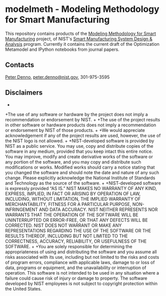 # modelmeth - Modeling Methodology for Smart Manufacturing

This repository contains products of the [Modeling Methodology for Smart Manufacturing](http://www.nist.gov/el/msid/syseng/mm.cfm) project, of NIST's [Smart Manufacturing System Design & Analysis](http://www.nist.gov/el/msid/syseng/smsda.cfm) program. Currently it contains the current draft of the Optimization Metamodel and IPython notebooks from journal papers.


## Contacts
[Peter Denno](http://www.nist.gov/el/msid/syseng/mm.cfm), peter.denno@nist.gov, 301-975-3595

## Disclaimers
+
+The use of any software or hardware by the project does not imply a recommendation or endorsement by NIST.
+
+The use of the project results in other software or hardware products does not imply a recommendation or endorsement by NIST of those products.
+
+We would appreciate acknowledgement if any of the project results are used, however, the use of the NIST logo is not allowed.
+
+NIST-developed software is provided by NIST as a public service. You may use, copy and distribute copies of the software in any medium, provided that you keep intact this entire notice. You may improve, modify and create derivative works of the software or any portion of the software, and you may copy and distribute such modifications or works. Modified works should carry a notice stating that you changed the software and should note the date and nature of any such change. Please explicitly acknowledge the National Institute of Standards and Technology as the source of the software.
+
+NIST-developed software is expressly provided “AS IS.” NIST MAKES NO WARRANTY OF ANY KIND, EXPRESS, IMPLIED, IN FACT OR ARISING BY OPERATION OF LAW, INCLUDING, WITHOUT LIMITATION, THE IMPLIED WARRANTY OF MERCHANTABILITY, FITNESS FOR A PARTICULAR PURPOSE, NON-INFRINGEMENT AND DATA ACCURACY. NIST NEITHER REPRESENTS NOR WARRANTS THAT THE OPERATION OF THE SOFTWARE WILL BE UNINTERRUPTED OR ERROR-FREE, OR THAT ANY DEFECTS WILL BE CORRECTED. NIST DOES NOT WARRANT OR MAKE ANY REPRESENTATIONS REGARDING THE USE OF THE SOFTWARE OR THE RESULTS THEREOF, INCLUDING BUT NOT LIMITED TO THE CORRECTNESS, ACCURACY, RELIABILITY, OR USEFULNESS OF THE SOFTWARE.
+
+You are solely responsible for determining the appropriateness of using and distributing the software and you assume all risks associated with its use, including but not limited to the risks and costs of program errors, compliance with applicable laws, damage to or loss of data, programs or equipment, and the unavailability or interruption of operation. This software is not intended to be used in any situation where a failure could cause risk of injury or damage to property. The software developed by NIST employees is not subject to copyright protection within the United States.
